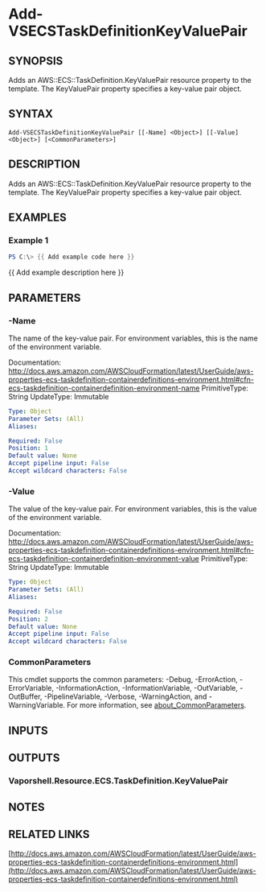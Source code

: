 # Add-VSECSTaskDefinitionKeyValuePair

## SYNOPSIS
Adds an AWS::ECS::TaskDefinition.KeyValuePair resource property to the template.
The KeyValuePair property specifies a key-value pair object.

## SYNTAX

```
Add-VSECSTaskDefinitionKeyValuePair [[-Name] <Object>] [[-Value] <Object>] [<CommonParameters>]
```

## DESCRIPTION
Adds an AWS::ECS::TaskDefinition.KeyValuePair resource property to the template.
The KeyValuePair property specifies a key-value pair object.

## EXAMPLES

### Example 1
```powershell
PS C:\> {{ Add example code here }}
```

{{ Add example description here }}

## PARAMETERS

### -Name
The name of the key-value pair.
For environment variables, this is the name of the environment variable.

Documentation: http://docs.aws.amazon.com/AWSCloudFormation/latest/UserGuide/aws-properties-ecs-taskdefinition-containerdefinitions-environment.html#cfn-ecs-taskdefinition-containerdefinition-environment-name
PrimitiveType: String
UpdateType: Immutable

```yaml
Type: Object
Parameter Sets: (All)
Aliases:

Required: False
Position: 1
Default value: None
Accept pipeline input: False
Accept wildcard characters: False
```

### -Value
The value of the key-value pair.
For environment variables, this is the value of the environment variable.

Documentation: http://docs.aws.amazon.com/AWSCloudFormation/latest/UserGuide/aws-properties-ecs-taskdefinition-containerdefinitions-environment.html#cfn-ecs-taskdefinition-containerdefinition-environment-value
PrimitiveType: String
UpdateType: Immutable

```yaml
Type: Object
Parameter Sets: (All)
Aliases:

Required: False
Position: 2
Default value: None
Accept pipeline input: False
Accept wildcard characters: False
```

### CommonParameters
This cmdlet supports the common parameters: -Debug, -ErrorAction, -ErrorVariable, -InformationAction, -InformationVariable, -OutVariable, -OutBuffer, -PipelineVariable, -Verbose, -WarningAction, and -WarningVariable. For more information, see [about_CommonParameters](http://go.microsoft.com/fwlink/?LinkID=113216).

## INPUTS

## OUTPUTS

### Vaporshell.Resource.ECS.TaskDefinition.KeyValuePair
## NOTES

## RELATED LINKS

[http://docs.aws.amazon.com/AWSCloudFormation/latest/UserGuide/aws-properties-ecs-taskdefinition-containerdefinitions-environment.html](http://docs.aws.amazon.com/AWSCloudFormation/latest/UserGuide/aws-properties-ecs-taskdefinition-containerdefinitions-environment.html)

